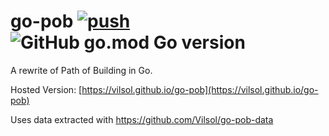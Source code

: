 # go-pob [![push](https://github.com/Vilsol/go-pob/actions/workflows/push.yml/badge.svg)](https://github.com/Vilsol/go-pob/actions/workflows/push.yaml) ![GitHub go.mod Go version](https://img.shields.io/github/go-mod/go-version/vilsol/go-pob)

A rewrite of Path of Building in Go.

Hosted Version: [https://vilsol.github.io/go-pob](https://vilsol.github.io/go-pob)

Uses data extracted with https://github.com/Vilsol/go-pob-data
